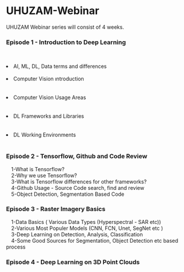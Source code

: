 # UHUZAM-Webinar

UHUZAM Webinar series will consist of 4 weeks. 

### Episode 1 - Introduction to Deep Learning
<p>
&emsp;<li>AI, ML, DL, Data terms and differences<br></li>
&emsp;<li>Computer Vision ıntroduction</li><br>
&emsp;<li>Computer Vision Usage Areas</li><br>
&emsp;<li>DL Frameworks and Libraries</li><br>
&emsp;<li>DL Working Environments</li><br>
</p>


### Episode 2 - Tensorflow, Github and Code Review
<p>
&emsp;1-What is Tensorflow?<br>
&emsp;2-Why we use Tensorflow?<br>
&emsp;3-What is Tensorflow differences for other frameworks?<br>
&emsp;4-Github Usage - Source Code search, find and review<br>
&emsp;5-Object Detection, Segmentation Based Code<br>
</p>

### Episode 3 - Raster Imagery Basics 
<p>
&emsp;1-Data Basics ( Various Data Types (Hyperspectral - SAR etc))<br>
&emsp;2-Various Most Populer Models (CNN, FCN, Unet, SegNet etc )<br>
&emsp;3-Deep Learning on Detection, Analysis, Classification<br>
&emsp;4-Some Good Sources for Segmentation, Object Detection etc based process
</p>

### Episode 4 - Deep Learning on 3D Point Clouds
